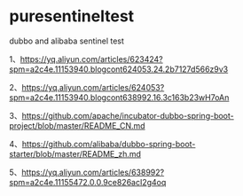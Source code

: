 # puresentineltest

dubbo and alibaba sentinel test

1、https://yq.aliyun.com/articles/623424?spm=a2c4e.11153940.blogcont624053.24.2b7127d566z9v3

2、https://yq.aliyun.com/articles/624053?spm=a2c4e.11153940.blogcont638992.16.3c163b23wH7oAn

3、https://github.com/apache/incubator-dubbo-spring-boot-project/blob/master/README_CN.md

4、https://github.com/alibaba/dubbo-spring-boot-starter/blob/master/README_zh.md

5、https://yq.aliyun.com/articles/638992?spm=a2c4e.11155472.0.0.9ce826acI2g4oq



